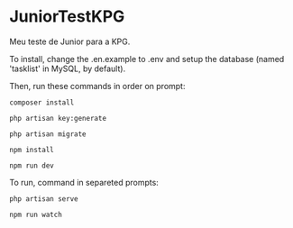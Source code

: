 # JuniorTestKPG
Meu teste de Junior para a KPG.

To install, change the .en.example to .env
and setup the database (named 'tasklist' in MySQL, by default).

Then, run these commands in order on prompt:

```
composer install
```
```
php artisan key:generate
```
```
php artisan migrate
```
```
npm install
```
```
npm run dev
```

To run, command in separeted prompts:
```
php artisan serve
```
```
npm run watch
```
